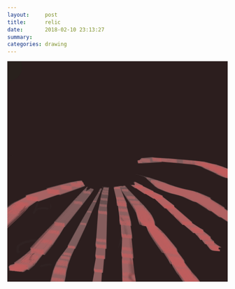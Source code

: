 ```yaml
---
layout:     post
title:      relic
date:       2018-02-10 23:13:27
summary:    
categories: drawing
---
```

![relic](/images/diary/relic.png ".")
